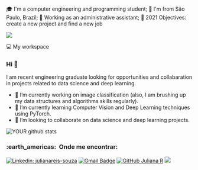 

🎓 I'm a computer engineering and programming student;
🏡 I'm from São Paulo, Brazil;
💼 Working as an administrative assistant;
📌 2021 Objectives: create a new project and find a new job

<img src="https://github.com/pr2tik1/pr2tik1/blob/master/IMAGE-NAME">


💻 My workspace


### Hi 👋
I am recent engineering graduate looking for opportunities and collabaration in projects related to data science and deep learning.
- 🔭 I’m currently working on image classification (also, I am brushing up my data structures and algorithms skills regularly).
- 🌱 I’m currently learning Computer Vision and Deep Learning techniques using PyTorch.
- 🤝 I’m looking to collaborate on data science and deep learning projects. 

![YOUR github stats](https://github-readme-stats.vercel.app/api?username=jul-reis)


<h3> :earth_americas: &nbsp;Onde me encontrar: </h3> 

[![Linkedin: julianareis-souza](https://img.shields.io/badge/-julianareis-souza-blue?style=flat-square&logo=Linkedin&logoColor=white&link=https://www.linkedin.com/in/julianareis-souza/)](https://www.linkedin.com/in/julianareis-souza/)
[![Gmail Badge](https://img.shields.io/badge/-julianareis_souza@outlook.com-006bed?style=flat-square&logo=Gmail&logoColor=white&link=mailto:SEU-EMAIL)](mailto:SEU-EMAIL)
[![GitHub Juliana R]( https://img.shields.io/github/followers/VanessaSwerts?label=follow&style=social)](https://github.com/Jul-Reis)
[<img src="https://img.shields.io/badge/Steam-000000?style=for-the-badge&logo=steam&logoColor=white" />](https://steamcommunity.com/id/julianars/)
